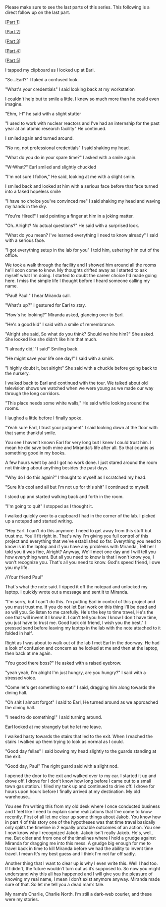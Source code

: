 Please make sure to see the last parts of this series. This following is a direct follow up on the last part.

\[[Part 1](https://www.reddit.com/r/nosleep/comments/vemxsj/im_a_darkweb_courier_and_these_are_my_story_part_1/)\]

\[[Part 2](https://www.reddit.com/r/nosleep/comments/vfcls3/im_a_darkweb_courier_and_these_are_my_stories/)\]

\[[Part 3](https://www.reddit.com/r/nosleep/comments/vg23nb/im_a_darkweb_courier_and_these_are_my_stories/)\]

\[[Part 4](https://www.reddit.com/r/nosleep/comments/vgtec5/im_a_darkweb_courier_and_these_are_my_stories/)\]

\[[Part 5](https://www.reddit.com/r/nosleep/comments/vhlc49/im_a_darkweb_courier_and_these_are_my_stories/)\]

I tapped my clipboard as I looked up at Earl.

"So...Earl?" I faked a confused look.

"What's your credentials" I said looking back at my workstation

I couldn't help but to smile a little. I knew so much more than he could even imagine.

"Ehm, I-I" he said with a slight stutter

"I used to work with nuclear reactors and I've had an internship for the past year at an atomic research facility" He continued.

I smiled again and turned around.

"No no, not professional credentials" I said shaking my head.

"What do you do in your spare time?" I asked with a smile again.

"W-What?" Earl smiled and slightly chuckled

"I'm not sure I follow," He said, looking at me with a slight smile.

I smiled back and looked at him with a serious face before that face turned into a faked hopeless smile

"I have no choice you've convinced me" I said shaking my head and waving my hands in the sky.

"You're Hired!" I said pointing a finger at him in a joking matter.

"Oh..Alright? No actual questions?" He said with a surprised look.

"What do you mean? I've learned everything I need to know already" I said with a serious face.

"I got everything setup in the lab for you" I told him, ushering him out of the office.

We took a walk through the facility and I showed him around all the rooms he'll soon come to know. My thoughts drifted away as I started to ask myself what I'm doing. I started to doubt the career choice I'd made going here. I miss the simple life I thought before I heard someone calling my name.

"Paul! Paul!" I hear Miranda call.

"What's up?" I gestured for Earl to stay.

"How's he looking?" Miranda asked, glancing over to Earl.

"He's a good kid" I said with a smile of remembrance.

"Alright she said, So what do you think? Should we hire him?" She asked. She looked like she didn't like him that much.

"I already did,'' I said" Smiling back.

"He might save your life one day!" I said with a smirk.

"I highly doubt it, but alright" She said with a chuckle before going back to the nursery.

I walked back to Earl and continued with the tour. We talked about old television shows we watched when we were young as we made our way through the long corridors.

"This place needs some white walls," He said while looking around the rooms.

I laughed a little before I finally spoke.

"Yeah sure Earl, I trust your judgment" I said looking down at the floor with that same thankful smile.

You see I haven’t known Earl for very long but I knew I could trust him. I mean he did save both mine and Miranda’s life after all. So that counts as something good in my books. 

A few hours went by and I got no work done. I just stared around the room not thinking about anything besides the past days.

"Why do I do this again?" I thought to myself as I scratched my head.

"Sure It's cool and all but I'm not up for this shit" I continued to myself.

I stood up and started walking back and forth in the room.

"I'm going to quit" I stopped as I thought it.

I walked quickly over to a cupboard I had in the corner of the lab. I picked up a notepad and started writing.

"Hey Earl. I can't do this anymore. I need to get away from this stuff but trust me. You'll fit right in. That's why I'm giving you full control of this project and everything that we've established so far. Everything you need to know is in the laptop and if you have any problems with Miranda, Tell her I told you it was fine, Alright? Anyway, We'll meet one day and I will tell you how everything went. But all you need to know is that I won't know you, I won't recognize you. That's all you need to know. God's speed friend, I owe you my life.

//Your friend Paul"

That's what the note said. I ripped it off the notepad and unlocked my laptop. I quickly wrote out a message and sent it to Miranda.

"I'm sorry, but I can't do this. I'm putting Earl in control of this project and you must trust me. If you do not let Earl work on this thing I'll be dead and so will you. So listen to me carefully. He's the key to time travel, He's the one that will invent it I know it. I can't tell you how I know I don't have time, you just have to trust me. Good luck old friend, I wish you the best." I pressed send before leaving my laptop in the lab with the note attached to it folded in half.

Right as I was about to walk out of the lab I met Earl in the doorway. He had a look of confusion and concern as he looked at me and then at the laptop, then back at me again.

"You good there boss?" He asked with a raised eyebrow.

"yeah yeah, I'm alright I'm just hungry, are you hungry?" I said with a stressed voice.

"Come let's get something to eat!" I said, dragging him along towards the dining hall.

"Oh shit I almost forgot" I said to Earl, He turned around as we approached the dining hall.

"I need to do something!" I said turning around.

Earl looked at me strangely but he let me leave.

I walked hasty towards the stairs that led to the exit. When I reached the stairs I walked up them trying to look as normal as I could.

"Good day fellas" I said bowing my head slightly to the guards standing at the exit.

"Good day, Paul" The right guard said with a slight nod.

I opened the door to the exit and walked over to my car. I started it up and drove off. I drove for I don't know how long before I came out to a small town gas station. I filled my tank up and continued to drive off. I drove for hours upon hours before I finally arrived at my destination. My old warehouse...

You see I'm writing this from my old desk where I once conducted business and I feel like I need to explain some realizations that I've come to know recently. First of all let me clear up some things about Jakob. You know how in part 4 of this story one of the hypotheses was that time travel basically only splits the timeline in 2 equally probable outcomes of an action. You see I now know why I recognized Jakob. Jakob isn't really Jakob. He's, well, me. But older and from one of the timelines where I hold a grudge against Miranda for dragging me into this mess. A grudge big enough for me to travel back in time to kill Miranda before we had the ability to invent time travel. I mean It's my best guess and I think I'm not far off sadly.

Another thing that I want to clear up is why I even write this. Well I had too. If I didn't, the future wouldn’t turn out as it’s supposed to. So now you might understand why this all has happened and I will give you the pleasure of knowing my real name, I mean I don’t exist anymore anyway. Miranda made sure of that. So let me tell you a dead man’s tale.

My name’s Charlie, Charlie North. I’m still a dark-web courier, and these were my stories.